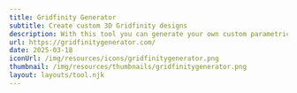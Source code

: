 ```yaml
---
title: Gridfinity Generator
subtitle: Create custom 3D Gridfinity designs
description: With this tool you can generate your own custom parametric gridfinity compatible boxes, baseplates and cutouts.
url: https://gridfinitygenerator.com/
date: 2025-03-18
iconUrl: /img/resources/icons/gridfinitygenerator.png
thumbnail: /img/resources/thumbnails/gridfinitygenerator.png
layout: layouts/tool.njk
---
```

